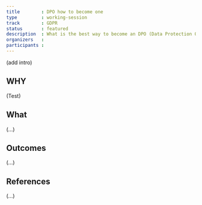```yaml
---
title        : DPO how to become one
type         : working-session
track        : GDPR
status       : featured
description  : What is the best way to become an DPO (Data Protection Officer)
organizers   :
participants :
---
```


(add intro)

## WHY

(Test)

## What

(...)

## Outcomes

(...)

## References

(...)
